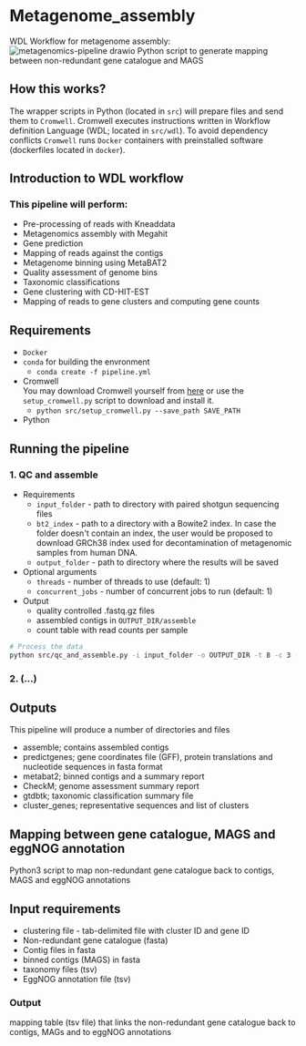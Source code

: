 # Metagenome_assembly
WDL Workflow for metagenome assembly:
![metagenomics-pipeline drawio](https://raw.githubusercontent.com/crusher083/metagenome_assembly/master/metagenomics-pipeline.drawio.png)
Python script to generate mapping between non-redundant gene catalogue and MAGS

## How this works? 
The wrapper scripts in Python (located in `src`) will prepare files and send them to `Cromwell`. Cromwell executes instructions written in Workflow definition Language (WDL; located in `src/wdl`). To avoid dependency conflicts `Cromwell` runs `Docker` containers with preinstalled software (dockerfiles located in `docker`). 

## Introduction to WDL workflow
### This pipeline will perform:
* Pre-processing of reads with Kneaddata
* Metagenomics assembly with Megahit
* Gene prediction
* Mapping of reads against the contigs 
* Metagenome binning using MetaBAT2 
* Quality assessment of genome bins
* Taxonomic classifications
* Gene clustering with CD-HIT-EST
* Mapping of reads to gene clusters and computing gene counts

## Requirements
 - `Docker`
 - `conda` for building the envronment 
    - `conda create -f pipeline.yml`
 - Cromwell  
 You may download Cromwell yourself from [here](https://github.com/broadinstitute/cromwell) or use the `setup_cromwell.py` script to download and install it.
    - `python src/setup_cromwell.py --save_path SAVE_PATH`
 - Python 

## Running the pipeline
### 1. QC and assemble  
 - Requirements
   - `input_folder` - path to directory with paired shotgun sequencing files
   - `bt2_index` - path to a directory with a Bowite2 index. In case the folder doesn't contain an index, the user would be proposed to download GRCh38 index used for decontamination of metagenomic samples from human DNA.
    - `output_folder` - path to directory where the results will be saved
 - Optional arguments
   - `threads` - number of threads to use (default: 1)
   - `concurrent_jobs` - number of concurrent jobs to run (default: 1)
 - Output
   - quality controlled .fastq.gz files
   - assembled contigs in `OUTPUT_DIR/assemble`
   - count table with read counts per sample
 ```sh
 # Process the data
 python src/qc_and_assemble.py -i input_folder -o OUTPUT_DIR -t 8 -c 3 -bt2_index ./GRCh38_bt2
 ```

### 2. (...)

## Outputs
This pipeline will produce a number of directories and files
* assemble; contains assembled contigs
* predictgenes; gene coordinates file (GFF), protein translations and nucleotide sequences in fasta format
* metabat2; binned contigs and a summary report
* CheckM; genome assessment summary report
* gtdbtk; taxonomic classification summary file
* cluster_genes; representative sequences and list of clusters


## Mapping between gene catalogue, MAGS and eggNOG annotation
Python3 script to map non-redundant gene catalogue back to contigs, MAGS and eggNOG annotations 

## Input requirements
* clustering file - tab-delimited file with cluster ID and gene ID
* Non-redundant gene catalogue (fasta)
* Contig files in fasta
* binned contigs (MAGS) in fasta
* taxonomy files (tsv)
* EggNOG annotation file (tsv)

### Output
mapping table (tsv file) that links the non-redundant gene catalogue back to contigs, MAGs and to eggNOG annotations
